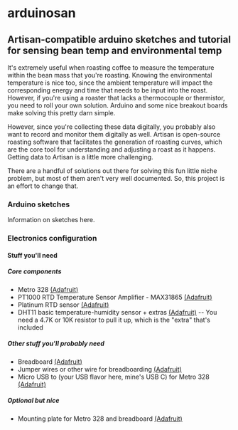 # arduinosan
## Artisan-compatible arduino sketches and tutorial for sensing bean temp and environmental temp

It's extremely useful when roasting coffee to measure the temperature within the bean mass that you're roasting. Knowing the environmental temperature is nice too, since the ambient temperature will impact the corresponding energy and time that needs to be input into the roast. However, if you're using a roaster that lacks a thermocouple or thermistor, you need to roll your own solution. Arduino and some nice breakout boards make solving this pretty darn simple.

However, since you're collecting these data digitally, you probably also want to record and monitor them digitally as well. Artisan is open-source roasting software that facilitates the generation of roasting curves, which are the core tool for understanding and adjusting a roast as it happens. Getting data to Artisan is a little more challenging.

There are a handful of solutions out there for solving this fun little niche problem, but most of them aren't very well documented. So, this project is an effort to change that.

### Arduino sketches

Information on sketches here.

### Electronics configuration

#### Stuff you'll need
##### Core components
- Metro 328 [(Adafruit)](https://www.adafruit.com/product/2488)
- PT1000 RTD Temperature Sensor Amplifier - MAX31865 [(Adafruit)](https://www.adafruit.com/product/3648)
- Platinum RTD sensor [(Adafruit)](https://www.adafruit.com/product/3290)
- DHT11 basic temperature-humidity sensor + extras [(Adafruit)](https://www.adafruit.com/product/386)
-- You need a 4.7K or 10K resistor to pull it up, which is the "extra" that's included
##### Other stuff you'll probably need
- Breadboard [(Adafruit)](https://www.adafruit.com/product/64)
- Jumper wires or other wire for breadboarding [(Adafruit)](https://www.adafruit.com/product/153)
- Micro USB to (your USB flavor here, mine's USB C) for Metro 328 [(Adafruit)](https://www.adafruit.com/product/3878)
##### Optional but nice 
- Mounting plate for Metro 328 and breadboard [(Adafruit)](https://www.adafruit.com/product/275)
